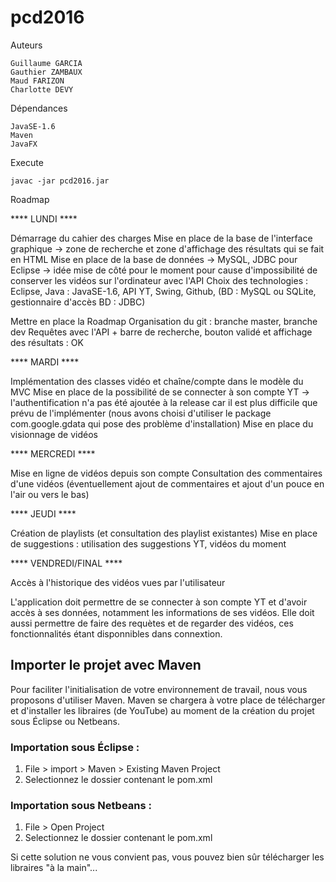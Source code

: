 # pcd2016

Auteurs

	Guillaume GARCIA
	Gauthier ZAMBAUX
	Maud FARIZON
	Charlotte DEVY

Dépendances

	JavaSE-1.6
	Maven
	JavaFX

Execute

	javac -jar pcd2016.jar

Roadmap

**** LUNDI ****

Démarrage du cahier des charges
Mise en place de la base de l'interface graphique
	-> zone de recherche et zone d'affichage des résultats qui se fait en HTML
Mise en place de la base de données -> MySQL, JDBC pour Eclipse
	-> idée mise de côté pour le moment pour cause d'impossibilité de conserver les vidéos sur l'ordinateur avec l'API
Choix des technologies : Eclipse, Java : JavaSE-1.6, API YT, Swing, Github, (BD : MySQL ou SQLite, gestionnaire d'accès BD : JDBC)

Mettre en place la Roadmap
Organisation du git : branche master, branche dev
Requêtes avec l'API + barre de recherche, bouton validé et affichage des résultats : OK


**** MARDI ****

Implémentation des classes vidéo et chaîne/compte dans le modèle du MVC
Mise en place de la possibilité de se connecter à son compte YT
	-> l'authentification n'a pas été ajoutée à la release car il est plus difficile que prévu de l'implémenter (nous avons choisi d'utiliser le package com.google.gdata qui pose des problème d'installation)
Mise en place du visionnage de vidéos


**** MERCREDI ****

Mise en ligne de vidéos depuis son compte
Consultation des commentaires d'une vidéos (éventuellement ajout de commentaires et ajout d'un pouce en l'air ou vers le bas)


**** JEUDI ****

Création de playlists (et consultation des playlist existantes)
Mise en place de suggestions : utilisation des suggestions YT, vidéos du moment


**** VENDREDI/FINAL ****

Accès à l'historique des vidéos vues par l'utilisateur

L'application doit permettre de se connecter à son compte YT et d'avoir accès à ses données, notamment les informations de ses vidéos.
Elle doit aussi permettre de faire des requètes et de regarder des vidéos, ces fonctionnalités étant disponnibles dans connextion.


## Importer le projet avec Maven
Pour faciliter l'initialisation de votre environnement de travail, nous vous proposons d'utiliser Maven. Maven se chargera à votre place de télécharger et d'installer les libraires (de YouTube) au moment de la création du projet sous Éclipse ou Netbeans.

### Importation sous Éclipse :

1. File > import > Maven > Existing Maven Project
2. Selectionnez le dossier contenant le pom.xml

### Importation sous Netbeans :

1. File > Open Project
2. Selectionnez le dossier contenant le pom.xml

Si cette solution ne vous convient pas, vous pouvez bien sûr télécharger les libraires "à la main"...
